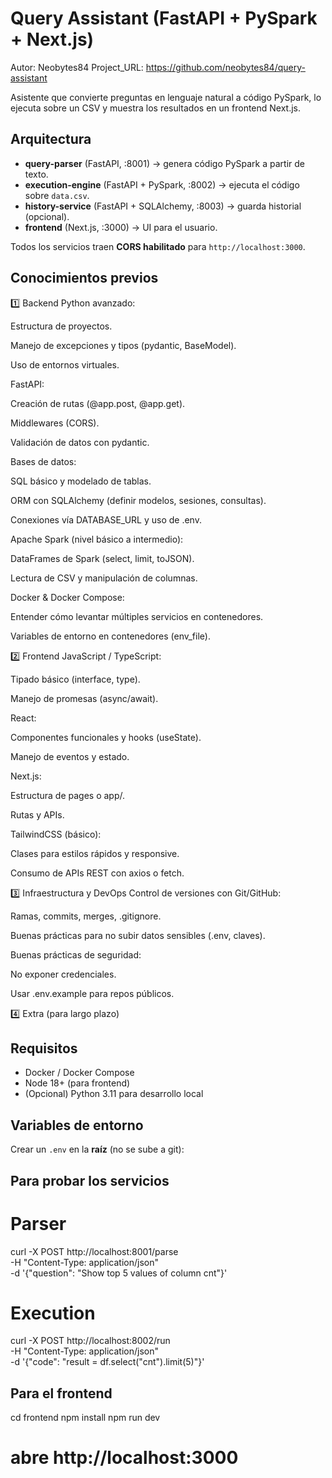 # Query Assistant (FastAPI + PySpark + Next.js)
Autor: Neobytes84
Project_URL: https://github.com/neobytes84/query-assistant

Asistente que convierte preguntas en lenguaje natural a código PySpark, lo ejecuta sobre un CSV y muestra los resultados en un frontend Next.js.

## Arquitectura

- **query-parser** (FastAPI, :8001) → genera código PySpark a partir de texto.
- **execution-engine** (FastAPI + PySpark, :8002) → ejecuta el código sobre `data.csv`.
- **history-service** (FastAPI + SQLAlchemy, :8003) → guarda historial (opcional).
- **frontend** (Next.js, :3000) → UI para el usuario.

Todos los servicios traen **CORS habilitado** para `http://localhost:3000`.

## Conocimientos previos
1️⃣ Backend
Python avanzado:

Estructura de proyectos.

Manejo de excepciones y tipos (pydantic, BaseModel).

Uso de entornos virtuales.

FastAPI:

Creación de rutas (@app.post, @app.get).

Middlewares (CORS).

Validación de datos con pydantic.

Bases de datos:

SQL básico y modelado de tablas.

ORM con SQLAlchemy (definir modelos, sesiones, consultas).

Conexiones vía DATABASE_URL y uso de .env.

Apache Spark (nivel básico a intermedio):

DataFrames de Spark (select, limit, toJSON).

Lectura de CSV y manipulación de columnas.

Docker & Docker Compose:

Entender cómo levantar múltiples servicios en contenedores.

Variables de entorno en contenedores (env_file).

2️⃣ Frontend
JavaScript / TypeScript:

Tipado básico (interface, type).

Manejo de promesas (async/await).

React:

Componentes funcionales y hooks (useState).

Manejo de eventos y estado.

Next.js:

Estructura de pages o app/.

Rutas y APIs.

TailwindCSS (básico):

Clases para estilos rápidos y responsive.

Consumo de APIs REST con axios o fetch.

3️⃣ Infraestructura y DevOps
Control de versiones con Git/GitHub:

Ramas, commits, merges, .gitignore.

Buenas prácticas para no subir datos sensibles (.env, claves).

Buenas prácticas de seguridad:

No exponer credenciales.

Usar .env.example para repos públicos.

4️⃣ Extra (para largo plazo)

## Requisitos

- Docker / Docker Compose
- Node 18+ (para frontend)
- (Opcional) Python 3.11 para desarrollo local

## Variables de entorno

Crear un `.env` en la **raíz** (no se sube a git):

## Para probar los servicios
# Parser
curl -X POST http://localhost:8001/parse \
  -H "Content-Type: application/json" \
  -d '{"question": "Show top 5 values of column cnt"}'

# Execution
curl -X POST http://localhost:8002/run \
  -H "Content-Type: application/json" \
  -d '{"code": "result = df.select(\"cnt\").limit(5)"}'

## Para el frontend
cd frontend
npm install
npm run dev
# abre http://localhost:3000

